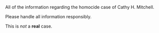 All of the information regarding the homocide case of Cathy H. Mitchell.

Please handle all information responsibly.

This is *not* a **real** case.
